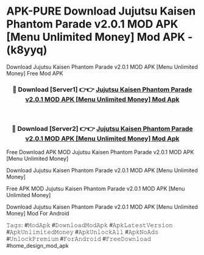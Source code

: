 # APK-PURE Download Jujutsu Kaisen Phantom Parade v2.0.1 MOD APK [Menu Unlimited Money] Mod APK - (k8yyq)
Download Jujutsu Kaisen Phantom Parade v2.0.1 MOD APK [Menu Unlimited Money] Free Mod APK

<div align="center">
<h3>🔴 Download [Server1] 👉👉 <a href="https://apk-comot.site?title=Jujutsu_Kaisen_Phantom_Parade_v2.0.1_MOD_APK_[Menu_Unlimited_Money]">Jujutsu Kaisen Phantom Parade v2.0.1 MOD APK [Menu Unlimited Money] Mod Apk</a></h3><br>

<h3>🔴 Download [Server2] 👉👉 <a href="https://apk-comot.site?title=Jujutsu_Kaisen_Phantom_Parade_v2.0.1_MOD_APK_[Menu_Unlimited_Money]">Jujutsu Kaisen Phantom Parade v2.0.1 MOD APK [Menu Unlimited Money] Mod Apk</a></h3>
</div>


Free Download APK MOD Jujutsu Kaisen Phantom Parade v2.0.1 MOD APK [Menu Unlimited Money]

Download Jujutsu Kaisen Phantom Parade v2.0.1 MOD APK [Menu Unlimited Money] 

Free APK MOD Jujutsu Kaisen Phantom Parade v2.0.1 MOD APK [Menu Unlimited Money] 

Download Jujutsu Kaisen Phantom Parade v2.0.1 MOD APK [Menu Unlimited Money] Mod For Android

𝚃𝚊𝚐𝚜: #𝙼𝚘𝚍𝙰𝚙𝚔 #𝙳𝚘𝚠𝚗𝚕𝚘𝚊𝚍𝙼𝚘𝚍𝙰𝚙𝚔 #𝙰𝚙𝚔𝙻𝚊𝚝𝚎𝚜𝚝𝚅𝚎𝚛𝚜𝚒𝚘𝚗 #𝙰𝚙𝚔𝚄𝚗𝚕𝚒𝚖𝚒𝚝𝚎𝚍𝙼𝚘𝚗𝚎𝚢 #𝙰𝚙𝚔𝚄𝚗𝚕𝚘𝚌𝚔𝙰𝚕𝚕 #𝙰𝚙𝚔𝙽𝚘𝙰𝚍𝚜 #𝚄𝚗𝚕𝚘𝚌𝚔𝙿𝚛𝚎𝚖𝚒𝚞𝚖 #𝙵𝚘𝚛𝙰𝚗𝚍𝚛𝚘𝚒𝚍 #𝙵𝚛𝚎𝚎𝙳𝚘𝚠𝚗𝚕𝚘𝚊𝚍 #home_design_mod_apk